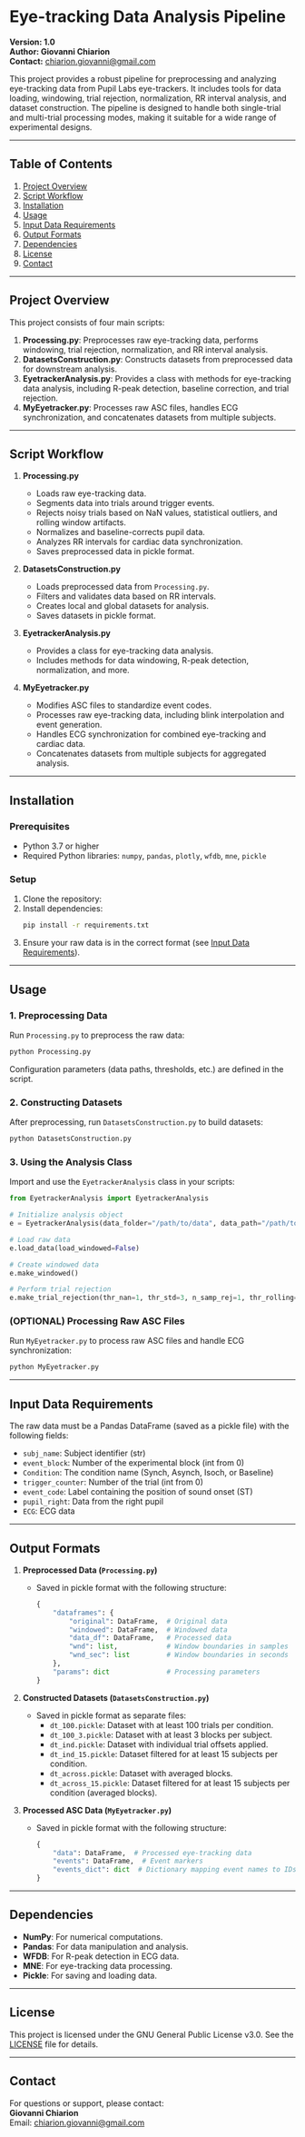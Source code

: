 # Eye-tracking Data Analysis Pipeline  
**Version: 1.0**  
**Author: Giovanni Chiarion**  
**Contact:** chiarion.giovanni@gmail.com  

This project provides a robust pipeline for preprocessing and analyzing eye-tracking data from Pupil Labs eye-trackers. It includes tools for data loading, windowing, trial rejection, normalization, RR interval analysis, and dataset construction. The pipeline is designed to handle both single-trial and multi-trial processing modes, making it suitable for a wide range of experimental designs.

---

## Table of Contents  
1. [Project Overview](#project-overview)  
2. [Script Workflow](#script-workflow)  
3. [Installation](#installation)  
4. [Usage](#usage)  
5. [Input Data Requirements](#input-data-requirements)  
6. [Output Formats](#output-formats)  
7. [Dependencies](#dependencies)  
8. [License](#license)  
9. [Contact](#contact)  

---

## Project Overview  
This project consists of four main scripts:  
1. **Processing.py**: Preprocesses raw eye-tracking data, performs windowing, trial rejection, normalization, and RR interval analysis.  
2. **DatasetsConstruction.py**: Constructs datasets from preprocessed data for downstream analysis.  
3. **EyetrackerAnalysis.py**: Provides a class with methods for eye-tracking data analysis, including R-peak detection, baseline correction, and trial rejection.  
4. **MyEyetracker.py**: Processes raw ASC files, handles ECG synchronization, and concatenates datasets from multiple subjects.  

---

## Script Workflow  
1. **Processing.py**  
   - Loads raw eye-tracking data.  
   - Segments data into trials around trigger events.  
   - Rejects noisy trials based on NaN values, statistical outliers, and rolling window artifacts.  
   - Normalizes and baseline-corrects pupil data.  
   - Analyzes RR intervals for cardiac data synchronization.  
   - Saves preprocessed data in pickle format.  

2. **DatasetsConstruction.py**  
   - Loads preprocessed data from `Processing.py`.  
   - Filters and validates data based on RR intervals.  
   - Creates local and global datasets for analysis.  
   - Saves datasets in pickle format.  

3. **EyetrackerAnalysis.py**  
   - Provides a class for eye-tracking data analysis.  
   - Includes methods for data windowing, R-peak detection, normalization, and more.  

4. **MyEyetracker.py**  
   - Modifies ASC files to standardize event codes.  
   - Processes raw eye-tracking data, including blink interpolation and event generation.  
   - Handles ECG synchronization for combined eye-tracking and cardiac data.  
   - Concatenates datasets from multiple subjects for aggregated analysis.  

---

## Installation  
### Prerequisites  
- Python 3.7 or higher  
- Required Python libraries: `numpy`, `pandas`, `plotly`, `wfdb`, `mne`, `pickle`  

### Setup  
1. Clone the repository:  
2. Install dependencies:  
   ```bash
   pip install -r requirements.txt  
   ```  
3. Ensure your raw data is in the correct format (see [Input Data Requirements](#input-data-requirements)).  

---

## Usage  
### 1. Preprocessing Data  
Run `Processing.py` to preprocess the raw data:  
```bash
python Processing.py  
```  
Configuration parameters (data paths, thresholds, etc.) are defined in the script.  

### 2. Constructing Datasets  
After preprocessing, run `DatasetsConstruction.py` to build datasets:  
```bash
python DatasetsConstruction.py  
```  

### 3. Using the Analysis Class  
Import and use the `EyetrackerAnalysis` class in your scripts:  
```python
from EyetrackerAnalysis import EyetrackerAnalysis  

# Initialize analysis object
e = EyetrackerAnalysis(data_folder="/path/to/data", data_path="/path/to/data.pickle", fs=500)

# Load raw data
e.load_data(load_windowed=False)

# Create windowed data
e.make_windowed()

# Perform trial rejection
e.make_trial_rejection(thr_nan=1, thr_std=3, n_samp_rej=1, thr_rolling=30, rolling_tol=3)
```

### (OPTIONAL) Processing Raw ASC Files  
Run `MyEyetracker.py` to process raw ASC files and handle ECG synchronization:  
```bash
python MyEyetracker.py  
```  

---

## Input Data Requirements  
The raw data must be a Pandas DataFrame (saved as a pickle file) with the following fields:  
- `subj_name`: Subject identifier (str)  
- `event_block`: Number of the experimental block (int from 0)  
- `Condition`: The condition name (Synch, Asynch, Isoch, or Baseline)  
- `trigger_counter`: Number of the trial (int from 0)  
- `event_code`: Label containing the position of sound onset (ST)  
- `pupil_right`: Data from the right pupil  
- `ECG`: ECG data  

---

## Output Formats  
1. **Preprocessed Data (`Processing.py`)**  
   - Saved in pickle format with the following structure:  
     ```python
     {
         "dataframes": {
             "original": DataFrame,  # Original data
             "windowed": DataFrame,  # Windowed data
             "data_df": DataFrame,   # Processed data
             "wnd": list,            # Window boundaries in samples
             "wnd_sec": list         # Window boundaries in seconds
         },
         "params": dict              # Processing parameters
     }
     ```

2. **Constructed Datasets (`DatasetsConstruction.py`)**  
   - Saved in pickle format as separate files:  
     - `dt_100.pickle`: Dataset with at least 100 trials per condition.  
     - `dt_100_3.pickle`: Dataset with at least 3 blocks per subject.  
     - `dt_ind.pickle`: Dataset with individual trial offsets applied.  
     - `dt_ind_15.pickle`: Dataset filtered for at least 15 subjects per condition.  
     - `dt_across.pickle`: Dataset with averaged blocks.  
     - `dt_across_15.pickle`: Dataset filtered for at least 15 subjects per condition (averaged blocks).  

3. **Processed ASC Data (`MyEyetracker.py`)**  
   - Saved in pickle format with the following structure:  
     ```python
     {
         "data": DataFrame,  # Processed eye-tracking data
         "events": DataFrame,  # Event markers
         "events_dict": dict  # Dictionary mapping event names to IDs
     }
     ```

---

## Dependencies  
- **NumPy**: For numerical computations.  
- **Pandas**: For data manipulation and analysis.  
- **WFDB**: For R-peak detection in ECG data.  
- **MNE**: For eye-tracking data processing.  
- **Pickle**: For saving and loading data.  

---

## License  
This project is licensed under the GNU General Public License v3.0. See the [LICENSE](LICENSE) file for details.  

---

## Contact  
For questions or support, please contact:  
**Giovanni Chiarion**  
Email: chiarion.giovanni@gmail.com  
